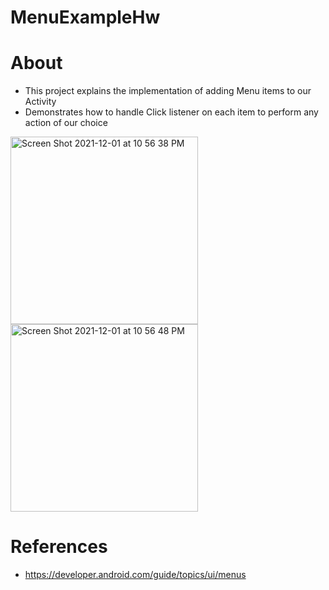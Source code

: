 # MenuExampleHw

# About

- This project explains the implementation of adding Menu items to our Activity 
- Demonstrates how to handle Click listener on each item to perform any action of our choice



<img width="300" alt="Screen Shot 2021-12-01 at 10 56 38 PM" src="https://user-images.githubusercontent.com/92260200/144304640-0af4a83b-2994-4c2c-aad6-64c065e10525.png"> <img width="300" alt="Screen Shot 2021-12-01 at 10 56 48 PM" src="https://user-images.githubusercontent.com/92260200/144304645-a5d4e9e3-2ce1-4e1a-ad96-6ec9a247bda7.png">





# References

- https://developer.android.com/guide/topics/ui/menus
